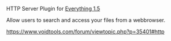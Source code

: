 HTTP Server Plugin for [Everything 1.5](https://www.voidtools.com/forum/viewtopic.php?f=12&t=9787)

Allow users to search and access your files from a webbrowser.

https://www.voidtools.com/forum/viewtopic.php?p=35401#http
